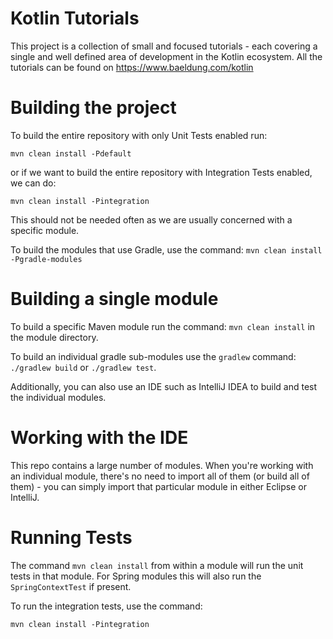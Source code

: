 Kotlin Tutorials
====================
This project is a collection of small and focused tutorials - each covering a single and well defined area of development in the Kotlin ecosystem.
All the tutorials can be found on https://www.baeldung.com/kotlin 


Building the project
====================

To build the entire repository with only Unit Tests enabled run:

`mvn clean install -Pdefault`

or if we want to build the entire repository with Integration Tests enabled, we can do:

`mvn clean install -Pintegration`

This should not be needed often as we are usually concerned with a specific module.

To build the modules that use Gradle, use the command:
`mvn clean install -Pgradle-modules`


Building a single module
====================
To build a specific Maven module run the command: `mvn clean install` in the module directory.

To build an  individual gradle sub-modules use the `gradlew` command:
`./gradlew build` or `./gradlew test`. 

Additionally, you can also use an  IDE such as IntelliJ IDEA to build and test the individual modules.


Working with the IDE
====================
This repo contains a large number of modules. 
When you're working with an individual module, there's no need to import all of them (or build all of them) - you can simply import that particular module in either Eclipse or IntelliJ. 


Running Tests
=============
The command `mvn clean install` from within a module will run the unit tests in that module.
For Spring modules this will also run the `SpringContextTest` if present.

To run the integration tests, use the command:

`mvn clean install -Pintegration` 

